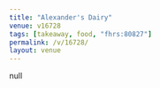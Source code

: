 ```yaml
---
title: "Alexander's Dairy"
venue: v16728
tags: [takeaway, food, "fhrs:80827"]
permalink: /v/16728/
layout: venue
---
```

null